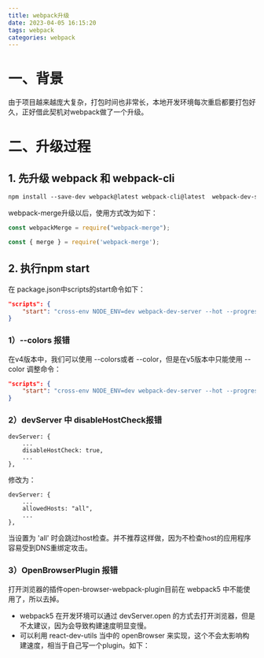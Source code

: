 ```yaml
---
title: webpack升级
date: 2023-04-05 16:15:20
tags: webpack
categories: webpack
---
```

# 一、背景
由于项目越来越庞大复杂，打包时间也非常长，本地开发环境每次重启都要打包好久，正好借此契机对webpack做了一个升级。
# 二、升级过程
## 1. 先升级 webpack 和 webpack-cli
```scss
npm install --save-dev webpack@latest webpack-cli@latest  webpack-dev-server@latest webpack-merge@latest
```
webpack-merge升级以后，使用方式改为如下：
```js
const webpackMerge = require("webpack-merge");
```
```js
const { merge } = require('webpack-merge');
```
## 2. 执行npm start
在 package.json中scripts的start命令如下：
```json
"scripts": {
    "start": "cross-env NODE_ENV=dev webpack-dev-server --hot --progress --colors  --config ./webpack.dev.js",
}
```
### 1）--colors 报错
在v4版本中，我们可以使用 --colors或者 --color，但是在v5版本中只能使用 --color
调整命令：
```json
"scripts": {
    "start": "cross-env NODE_ENV=dev webpack-dev-server --hot --progress --color  --config ./webpack.dev.js",
}
```
### 2）devServer 中 disableHostCheck报错
```
devServer: {
    ... 
    disableHostCheck: true, 
    ... 
},
```
修改为：
```
devServer: {
    ... 
    allowedHosts: "all", 
    ... 
},
```
当设置为 'all' 时会跳过host检查。并不推荐这样做，因为不检查host的应用程序容易受到DNS重绑定攻击。
### 3）OpenBrowserPlugin 报错
打开浏览器的插件open-browser-webpack-plugin目前在 webpack5 中不能使用了，所以去掉。
+ webpack5 在开发环境可以通过 devServer.open 的方式去打开浏览器，但是不太建议，因为会导致构建速度明显变慢。
+ 可以利用 react-dev-utils 当中的 openBrowser 来实现，这个不会太影响构建速度，相当于自己写一个plugin。如下：
